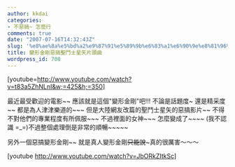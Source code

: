 ```yaml
---
author: kkdai
categories:
- 不惡搞~ 怎麼行
comments: true
date: "2007-07-16T14:32:43Z"
slug: '%e8%ae%8a%e5%bd%a2%e9%87%91%e5%89%9b%e6%83%a1%e6%90%9e%e8%81%96%e9%ac%a5%e5%a3%ab%e6%98%9f%e7%9f%a2%e7%89%87%e9%a0%ad%e6%9b%b2'
title: 變形金剛惡搞聖鬥士星矢片頭曲
wordpress_id: 708
---
```


[youtube=http://www.youtube.com/watch?v=t83a5ZhNLnI&w;=425&h;=350]

最近最受歡迎的電影~~ 應該就是這個"變形金剛"吧!!! 不論是話題度~ 還是精采度~~ 都是為人津津樂道的~~~ 但是大陸網友改篇的聖鬥士星矢的惡搞影片~~ 不得不對他們的專業程度有所佩服~~~ 不過裡面的女神~~~ 怎麼變成了~~~~ (我不認識 =_=)不過整個處理倒是非常的順暢~~~~~

另外一個惡搞變形金剛~~ 就是真人變形金剛~~只能說~~~真的很厲害～～～

[youtube http://www.youtube.com/watch?v=JbORkZItkSc]
